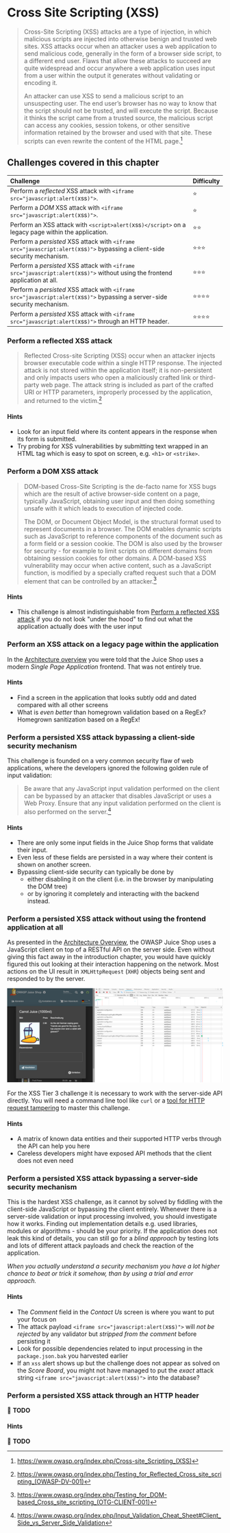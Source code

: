 # Cross Site Scripting (XSS)

> Cross-Site Scripting (XSS) attacks are a type of injection, in which
> malicious scripts are injected into otherwise benign and trusted web
> sites. XSS attacks occur when an attacker uses a web application to
> send malicious code, generally in the form of a browser side script,
> to a different end user. Flaws that allow these attacks to succeed are
> quite widespread and occur anywhere a web application uses input from
> a user within the output it generates without validating or encoding
> it.
>
> An attacker can use XSS to send a malicious script to an unsuspecting
> user. The end user’s browser has no way to know that the script should
> not be trusted, and will execute the script. Because it thinks the
> script came from a trusted source, the malicious script can access any
> cookies, session tokens, or other sensitive information retained by
> the browser and used with that site. These scripts can even rewrite
> the content of the HTML page.[^1]

## Challenges covered in this chapter

| Challenge                                                                                                                     | Difficulty               |
|:------------------------------------------------------------------------------------------------------------------------------|:-------------------------|
| Perform a _reflected_ XSS attack with `<iframe src="javascript:alert(`xss`)">`.                                               | :star:                   |
| Perform a _DOM_ XSS attack with `<iframe src="javascript:alert(`xss`)">`.                                                     | :star:                   |
| Perform an XSS attack with `<script>alert(`xss`)</script>` on a legacy page within the application.                           | :star::star:             |
| Perform a _persisted_ XSS attack with `<iframe src="javascript:alert(`xss`)">` bypassing a client-side security mechanism.    | :star::star::star:       |
| Perform a _persisted_ XSS attack with `<iframe src="javascript:alert(`xss`)">` without using the frontend application at all. | :star::star::star:       |
| Perform a _persisted_ XSS attack with `<iframe src="javascript:alert(`xss`)">` bypassing a server-side security mechanism.    | :star::star::star::star: |
| Perform a _persisted_ XSS attack with `<iframe src="javascript:alert(`xss`)">` through an HTTP header.                        | :star::star::star::star: |

### Perform a reflected XSS attack

> Reflected Cross-site Scripting (XSS) occur when an attacker injects
> browser executable code within a single HTTP response. The injected
> attack is not stored within the application itself; it is
> non-persistent and only impacts users who open a maliciously crafted
> link or third-party web page. The attack string is included as part of
> the crafted URI or HTTP parameters, improperly processed by the
> application, and returned to the victim.[^2]

#### Hints

* Look for an input field where its content appears in the response when
  its form is submitted.
* Try probing for XSS vulnerabilities by submitting text wrapped in an
  HTML tag which is easy to spot on screen, e.g. `<h1>` or `<strike>`.

### Perform a DOM XSS attack

> DOM-based Cross-Site Scripting is the de-facto name for XSS bugs which
> are the result of active browser-side content on a page, typically
> JavaScript, obtaining user input and then doing something unsafe with
> it which leads to execution of injected code.
>
> The DOM, or Document Object Model, is the structural format used to
> represent documents in a browser. The DOM enables dynamic scripts such
> as JavaScript to reference components of the document such as a form
> field or a session cookie. The DOM is also used by the browser for
> security - for example to limit scripts on different domains from
> obtaining session cookies for other domains. A DOM-based XSS
> vulnerability may occur when active content, such as a JavaScript
> function, is modified by a specially crafted request such that a DOM
> element that can be controlled by an attacker.[^3]

#### Hints

* This challenge is almost indistinguishable from
  [Perform a reflected XSS attack](#perform-a-reflected-xss-attack) if
  you do not look "under the hood" to find out what the application
  actually does with the user input

### Perform an XSS attack on a legacy page within the application

In the [Architecture overview](../introduction/architecture.md) you were
told that the Juice Shop uses a modern _Single Page Application_
frontend. That was not entirely true.

#### Hints

* Find a screen in the application that looks subtly odd and dated
  compared with all other screens
* What is _even better_ than homegrown validation based on a RegEx?
  Homegrown sanitization based on a RegEx!

### Perform a persisted XSS attack bypassing a client-side security mechanism

This challenge is founded on a very common security flaw of web
applications, where the developers ignored the following golden rule of
input validation:

> Be aware that any JavaScript input validation performed on the client
> can be bypassed by an attacker that disables JavaScript or uses a Web
> Proxy. Ensure that any input validation performed on the client is
> also performed on the server.[^4]

#### Hints

* There are only some input fields in the Juice Shop forms that validate
  their input.
* Even less of these fields are persisted in a way where their content
  is shown on another screen.
* Bypassing client-side security can typically be done by
  * either disabling it on the client (i.e. in the browser by
    manipulating the DOM tree)
  * or by ignoring it completely and interacting with the backend
    instead.

### Perform a persisted XSS attack without using the frontend application at all

As presented in the
[Architecture Overview](/introduction/architecture.md), the OWASP Juice
Shop uses a JavaScript client on top of a RESTful API on the server
side. Even without giving this fact away in the introduction chapter,
you would have quickly figured this out looking at their interaction
happening on the network. Most actions on the UI result in
`XMLHttpRequest` (`XHR`) objects being sent and responded to by the
server.

![XHR requests to the backend API](img/xhr-api_requests.png)

For the XSS Tier 3 challenge it is necessary to work with the
server-side API directly. You will need a command line tool like `curl`
or a
[tool for HTTP request tampering](/part1/rules.md#tools-for-http-request-tampering)
to master this challenge.

#### Hints

* A matrix of known data entities and their supported HTTP verbs through
  the API can help you here
* Careless developers might have exposed API methods that the client
  does not even need

### Perform a persisted XSS attack bypassing a server-side security mechanism

This is the hardest XSS challenge, as it cannot by solved by fiddling
with the client-side JavaScript or bypassing the client entirely.
Whenever there is a server-side validation or input processing involved,
you should investigate how it works. Finding out implementation details
e.g. used libraries, modules or algorithms - should be your priority. If
the application does not leak this kind of details, you can still go for
a _blind approach_ by testing lots and lots of different attack payloads
and check the reaction of the application.

_When you actually understand a security mechanism you have a lot higher
chance to beat or trick it somehow, than by using a trial and error
approach._

#### Hints

* The _Comment_ field in the _Contact Us_ screen is where you want to
  put your focus on
* The attack payload `<iframe src="javascript:alert(`xss`)">` will _not
  be rejected_ by any validator but _stripped from the comment_ before
  persisting it
* Look for possible dependencies related to input processing in the
  `package.json.bak` you harvested earlier
* If an `xss` alert shows up but the challenge does not appear as solved
  on the _Score Board_, you might not have managed to put the _exact_
  attack string `<iframe src="javascript:alert(`xss`)">` into the
  database?

### Perform a persisted XSS attack through an HTTP header

:wrench: **TODO**

#### Hints

:wrench: **TODO**

[^1]: https://www.owasp.org/index.php/Cross-site_Scripting_(XSS)

[^2]: https://www.owasp.org/index.php/Testing_for_Reflected_Cross_site_scripting_(OWASP-DV-001)

[^3]: https://www.owasp.org/index.php/Testing_for_DOM-based_Cross_site_scripting_(OTG-CLIENT-001)

[^4]: https://www.owasp.org/index.php/Input_Validation_Cheat_Sheet#Client_Side_vs_Server_Side_Validation

